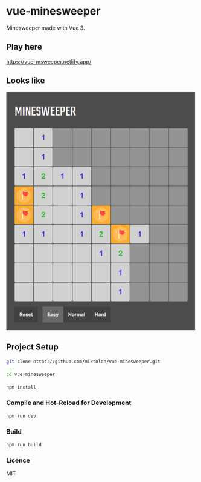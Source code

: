 # vue-minesweeper

Minesweeper made with Vue 3.

## Play here

https://vue-msweeper.netlify.app/

## Looks like

![image](./images/msweeper-easy.png)

## Project Setup

```sh
git clone https://github.com/miktolon/vue-minesweeper.git

cd vue-minesweeper

npm install
```

### Compile and Hot-Reload for Development

```sh
npm run dev
```

### Build

```sh
npm run build
```

### Licence

MIT